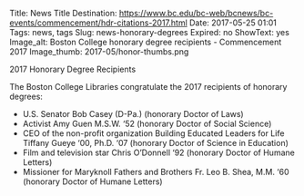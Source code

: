 Title: News Title 
Destination: https://www.bc.edu/bc-web/bcnews/bc-events/commencement/hdr-citations-2017.html
Date: 2017-05-25 01:01 
Tags: news, tags 
Slug: news-honorary-degrees
Expired: no
ShowText: yes
Image_alt: Boston College honorary degree recipients - Commencement 2017
Image_thumb: 2017-05/honor-thumbs.png

2017 Honorary Degree Recipients

The Boston College Libraries congratulate the 2017 recipients of honorary degrees:
<ul>
<li>U.S. Senator Bob Casey (D-Pa.) (honorary Doctor of Laws)</li>
<li>Activist Amy Guen M.S.W. ‘52 (honorary Doctor of Social Science)</li>
<li>CEO of the non-profit organization Building Educated Leaders for Life Tiffany Gueye ‘00, Ph.D. ‘07 (honorary Doctor of Science in Education)</li>
<li>Film and television star Chris O’Donnell ‘92 (honorary Doctor of Humane Letters)</li>
<li>Missioner for Maryknoll Fathers and Brothers Fr. Leo B. Shea, M.M. ‘60 (honorary Doctor of Humane Letters)</li>
</ul>

